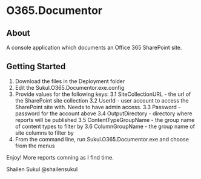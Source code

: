 # O365.Documentor
About
-----
A console application which documents an Office 365 SharePoint site.

Getting Started
---------------
1. Download the files in the Deployment folder
2. Edit the Sukul.O365.Documentor.exe.config
3. Provide values for the following keys:
  3.1 SiteCollectionURL - the url of the SharePoint site collection
  3.2 UserId - user account to access the SharePoint site with. Needs to have admin access.
  3.3 Password - password for the account above
  3.4 OutputDirectory - directory where reports will be published
  3.5 ContentTypeGroupName - the group name of content types to filter by
  3.6 ColumnGroupName - the group name of site columns to filter by
4. From the command line, run Sukul.O365.Documentor.exe and choose from the menus


Enjoy!
More reports comning as I find time.

Shailen Sukul
@shailensukul



